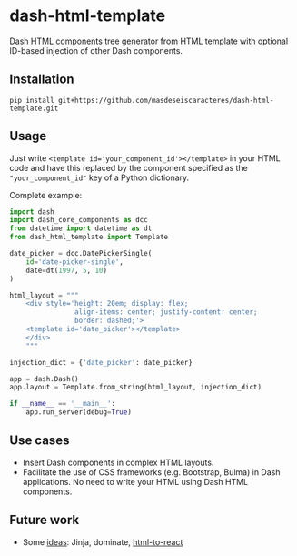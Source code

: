 # dash-html-template
[Dash HTML components](https://github.com/plotly/dash-html-components) tree generator from HTML template with optional ID-based injection of other Dash components.

## Installation
```
pip install git+https://github.com/masdeseiscaracteres/dash-html-template.git
```

## Usage
Just write `<template id='your_component_id'></template>` in your HTML code and have this replaced by the component specified as the
`"your_component_id"` key of a Python dictionary.

Complete example:
```python
import dash
import dash_core_components as dcc
from datetime import datetime as dt
from dash_html_template import Template

date_picker = dcc.DatePickerSingle(
    id='date-picker-single',
    date=dt(1997, 5, 10)
)

html_layout = """
    <div style='height: 20em; display: flex;
                align-items: center; justify-content: center;
                border: dashed;'>
    <template id='date_picker'></template>
    </div>
    """

injection_dict = {'date_picker': date_picker}

app = dash.Dash()
app.layout = Template.from_string(html_layout, injection_dict)

if __name__ == '__main__':
    app.run_server(debug=True)
```

## Use cases
- Insert Dash components in complex HTML layouts.
- Facilitate the use of CSS frameworks (e.g. Bootstrap, Bulma) in Dash applications. No need to write your HTML using Dash HTML components.

## Future work
- Some [ideas](https://github.com/plotly/dash/issues/44): Jinja, dominate, [html-to-react](https://github.com/aknuds1/html-to-react) 
